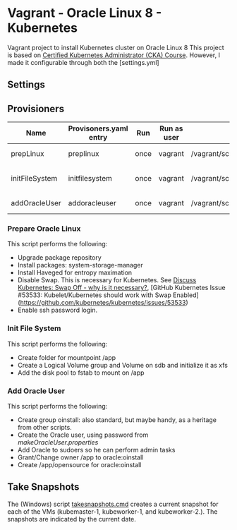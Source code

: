 # Vagrant - Oracle Linux 8  - Kubernetes 
Vagrant project to install Kubernetes cluster on Oracle Linux 8
This project is based on [Certified Kubernetes Administrator (CKA) Course](https://github.com/kodekloudhub/certified-kubernetes-administrator-course).
However, I made it configurable through both the [settings.yml]

## Settings

## Provisioners

| **Name** | **Provisoners.yaml entry** | **Run** | **Run as user** | **Script** | **Description** |
| -------- | -------------------------- | ------- | --------------- | ---------- | --------------- |
| prepLinux  | preplinux | once | vagrant | /vagrant/scripts/ol8/0.PrepOL.sh | Prepare linux" |
| initFileSystem | initfilesystem | once |  vagrant | /vagrant/scripts/ol8/1.FileSystem.sh | Initialize Filesystem on disk 2 |
| addOracleUser | addoracleuser | once |  vagrant | /vagrant/scripts/ol8/2.MakeOracleUser.sh | Add Oracle User. |

### Prepare Oracle Linux
This script performs the following:
* Upgrade package repository
* Install packages: system-storage-manager
* Install Haveged for entropy maximation
* Disable Swap. This is necessary for Kubernetes. See [Discuss Kubernetes: Swap Off - why is it necessary?](https://discuss.kubernetes.io/t/swap-off-why-is-it-necessary/6879), [GitHub Kubernetes Issue #53533: Kubelet/Kubernetes should work with Swap Enabled]
(https://github.com/kubernetes/kubernetes/issues/53533)
* Enable ssh password login.

### Init File System
This script performs the following:
* Create folder for mountpoint /app
* Create a Logical Volume group and Volume on sdb and initialize it as xfs
* Add the disk pool to fstab to mount on /app

### Add Oracle User
This script performs the following:
* Create group oinstall: also standard, but maybe handy, as a heritage from other scripts.
* Create the Oracle user, using password from _makeOracleUser.properties_
* Add Oracle to sudoers so he can perform admin tasks
* Grant/Change owner /app to oracle:oinstall 
* Create /app/opensource for oracle:oinstall 

## Take Snapshots
The (Windows) script [takesnapshots.cmd](takesnapshots.cmd) creates a current snapshot for each of the VMs (kubemaster-1, kubeworker-1, and kubeworker-2.). The snapshots are indicated by the current date.